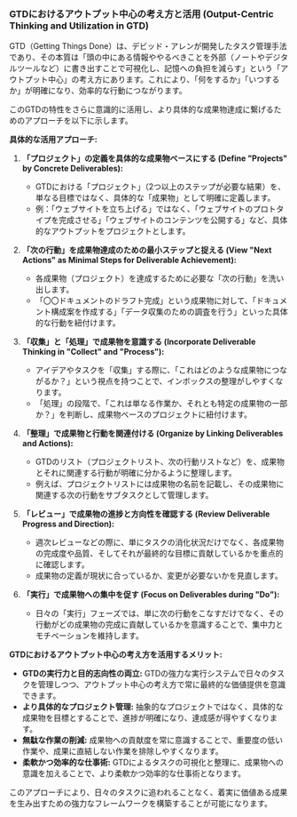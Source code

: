 ### GTDにおけるアウトプット中心の考え方と活用 (Output-Centric Thinking and Utilization in GTD)

GTD（Getting Things
Done）は、デビッド・アレンが開発したタスク管理手法であり、その本質は「頭の中にある情報ややるべきことを外部（ノートやデジタルツールなど）に書き出すことで可視化し、記憶への負担を減らす」という「アウトプット中心」の考え方にあります。これにより、「何をするか」「いつするか」が明確になり、効率的な行動につながります。

このGTDの特性をさらに意識的に活用し、より具体的な成果物達成に繋げるためのアプローチを以下に示します。

**具体的な活用アプローチ:**

1. **「プロジェクト」の定義を具体的な成果物ベースにする (Define "Projects" by
   Concrete Deliverables):**
   - GTDにおける「プロジェクト」（2つ以上のステップが必要な結果）を、単なる目標ではなく、具体的な「成果物」として明確に定義します。
   - 例：「ウェブサイトを立ち上げる」ではなく、「ウェブサイトのプロトタイプを完成させる」「ウェブサイトのコンテンツを公開する」など、具体的なアウトプットをプロジェクトとします。

2. **「次の行動」を成果物達成のための最小ステップと捉える (View "Next Actions"
   as Minimal Steps for Deliverable Achievement):**
   - 各成果物（プロジェクト）を達成するために必要な「次の行動」を洗い出します。
   - 「〇〇ドキュメントのドラフト完成」という成果物に対して、「ドキュメント構成案を作成する」「データ収集のための調査を行う」といった具体的な行動を紐付けます。

3. **「収集」と「処理」で成果物を意識する (Incorporate Deliverable Thinking in
   "Collect" and "Process"):**
   - アイデアやタスクを「収集」する際に、「これはどのような成果物につながるか？」という視点を持つことで、インボックスの整理がしやすくなります。
   - 「処理」の段階で、「これは単なる作業か、それとも特定の成果物の一部か？」を判断し、成果物ベースのプロジェクトに紐付けます。

4. **「整理」で成果物と行動を関連付ける (Organize by Linking Deliverables and
   Actions):**
   - GTDのリスト（プロジェクトリスト、次の行動リストなど）を、成果物とそれに関連する行動が明確に分かるように整理します。
   - 例えば、プロジェクトリストには成果物の名前を記載し、その成果物に関連する次の行動をサブタスクとして管理します。

5. **「レビュー」で成果物の進捗と方向性を確認する (Review Deliverable Progress
   and Direction):**
   - 週次レビューなどの際に、単にタスクの消化状況だけでなく、各成果物の完成度や品質、そしてそれが最終的な目標に貢献しているかを重点的に確認します。
   - 成果物の定義が現状に合っているか、変更が必要ないかを見直します。

6. **「実行」で成果物への集中を促す (Focus on Deliverables during "Do"):**
   - 日々の「実行」フェーズでは、単に次の行動をこなすだけでなく、その行動がどの成果物の完成に貢献しているかを意識することで、集中力とモチベーションを維持します。

**GTDにおけるアウトプット中心の考え方を活用するメリット:**

- **GTDの実行力と目的志向性の両立:**
  GTDの強力な実行システムで日々のタスクを管理しつつ、アウトプット中心の考え方で常に最終的な価値提供を意識できます。
- **より具体的なプロジェクト管理:**
  抽象的なプロジェクトではなく、具体的な成果物を目標とすることで、進捗が明確になり、達成感が得やすくなります。
- **無駄な作業の削減:**
  成果物への貢献度を常に意識することで、重要度の低い作業や、成果に直結しない作業を排除しやすくなります。
- **柔軟かつ効率的な仕事術:**
  GTDによるタスクの可視化と整理に、成果物への意識を加えることで、より柔軟かつ効率的な仕事術となります。

このアプローチにより、日々のタスクに追われることなく、着実に価値ある成果を生み出すための強力なフレームワークを構築することが可能になります。
